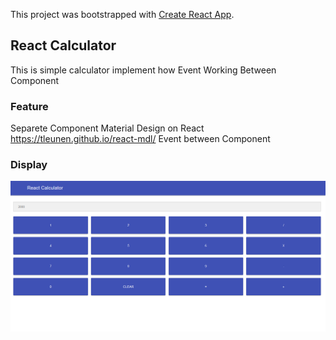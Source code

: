 This project was bootstrapped with [Create React App](https://github.com/facebook/create-react-app).

## React Calculator

This is simple calculator implement how Event Working Between Component

### Feature
Separete Component
Material Design on React https://tleunen.github.io/react-mdl/
Event between Component

### Display
<img src="https://github.com/mulyawansentosa/reactcalc/blob/master/src/images/calculator.png">